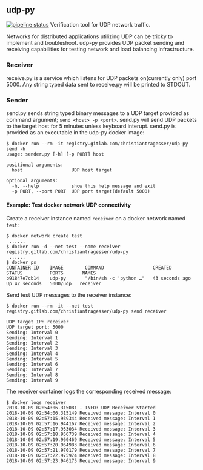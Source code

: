 ## udp-py
[![pipeline status](https://gitlab.com/christianTragesser/udp-py/badges/master/pipeline.svg)](https://gitlab.com/christianTragesser/udp-py/commits/master)
Verification tool for UDP network traffic.

Networks for distributed applications utilizing UDP can be tricky to implement and troubleshoot. udp-py provides UDP packet sending and receiving capabilities for testing network and load balancing infrastructure.

### Receiver
receive.py is a service which listens for UDP packets on(currently only) port 5000.  Any string typed data sent to receive.py will be printed to STDOUT.

### Sender
send.py sends string typed binary messages to a UDP target provided as command argument; `send <host> -p <port>`. send.py will send UDP packets to the target host for 5 minutes unless keyboard interupt.
send.py is provided as an executable in the udp-py docker image:
```
$ docker run --rm -it registry.gitlab.com/christiantragesser/udp-py send -h
usage: sender.py [-h] [-p PORT] host

positional arguments:
  host                  UDP host target

optional arguments:
  -h, --help            show this help message and exit
  -p PORT, --port PORT  UDP port target(default 5000)
```

#### Example: Test docker network UDP connectivity
Create a receiver instance named `receiver` on a docker network named `test`:
```
$ docker network create test
 ......
$ docker run -d --net test --name receiver registry.gitlab.com/christiantragesser/udp-py
 ......
$ docker ps
CONTAINER ID    IMAGE        COMMAND                  CREATED           STATUS          PORTS       NAMES
b91847e7cb14    udp-py       "/bin/sh -c 'python …"   43 seconds ago    Up 42 seconds   5000/udp   receiver
```

Send test UDP messages to the receiver instance:
```
$ docker run --rm -it --net test registry.gitlab.com/christiantragesser/udp-py send receiver

UDP target IP: receiver
UDP target port: 5000
Sending: Interval 0
Sending: Interval 1
Sending: Interval 2
Sending: Interval 3
Sending: Interval 4
Sending: Interval 5
Sending: Interval 6
Sending: Interval 7
Sending: Interval 8
Sending: Interval 9
```

The receiver container logs the corresponding received message:
```
$ docker logs receiver
2018-10-09 02:54:06.315081 - INFO: UDP Receiver Started
2018-10-09 02:54:06.315149 Received message: Interval 0
2018-10-09 02:57:15.939344 Received message: Interval 1
2018-10-09 02:57:16.944167 Received message: Interval 2
2018-10-09 02:57:17.953034 Received message: Interval 3
2018-10-09 02:57:18.956739 Received message: Interval 4
2018-10-09 02:57:19.960469 Received message: Interval 5
2018-10-09 02:57:20.964983 Received message: Interval 6
2018-10-09 02:57:21.970179 Received message: Interval 7
2018-10-09 02:57:22.975974 Received message: Interval 8
2018-10-09 02:57:23.946175 Received message: Interval 9
```